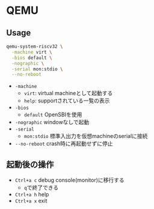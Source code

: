 # QEMU

## Usage

```sh
qemu-system-riscv32 \
  -machine virt \
  -bios default \
  -nographic \
  -serial mon:stdio \
  --no-reboot
```

* `-machine`
  * `virt`: virtual machineとして起動する
  * `help`: supportされている一覧の表示
* `-bios`
  * `default` OpenSBIを使用
* `-nographic` windowなしで起動
* `-serial`
  * `mon:stdio` 標準入出力を仮想machineのserialに接続
* `--no-reboot` crash時に再起動せずに停止


## 起動後の操作

* `Ctrl+a c` debug console(monitor)に移行する
  * `q`で終了できる
* `Ctrl+a h` help
* `Ctrl+a x` exit
